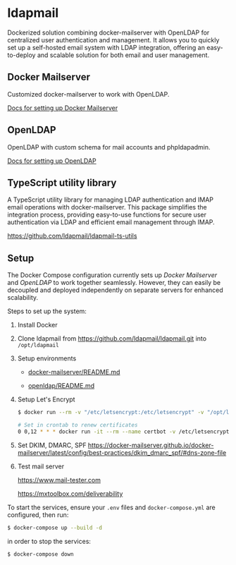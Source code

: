 # ldapmail

Dockerized solution combining docker-mailserver with OpenLDAP for centralized user authentication
and management. It allows
you to quickly set up a self-hosted email system with LDAP integration, offering an easy-to-deploy
and scalable solution for both email and user management.

## Docker Mailserver

Customized docker-mailserver to work with OpenLDAP.

[Docs for setting up Docker Mailserver](docker-mailserver/README.md)

## OpenLDAP

OpenLDAP with custom schema for mail accounts and phpldapadmin.

[Docs for setting up OpenLDAP](openldap/README.md)

## TypeScript utility library

A TypeScript utility library for managing LDAP authentication and IMAP email operations with
docker-mailserver. This package simplifies the integration process, providing easy-to-use functions
for secure user authentication via LDAP and efficient email management through IMAP.

https://github.com/ldapmail/ldapmail-ts-utils

## Setup

The Docker Compose configuration currently sets up *Docker Mailserver* and *OpenLDAP* to work
together seamlessly. However, they can easily be decoupled and deployed independently on separate
servers for enhanced scalability.

Steps to set up the system:

1. Install Docker
2. Clone ldapmail from https://github.com/ldapmail/ldapmail.git into `/opt/ldapmail`
3. Setup environments

    - [docker-mailserver/README.md](docker-mailserver/README.md)

    - [openldap/README.md](openldap/README.md)

5. Setup Let's Encrypt

    ```bash
    $ docker run --rm -v "/etc/letsencrypt:/etc/letsencrypt" -v "/opt/ldapmail/webroot:/var/www/certbot" -p 80:80 certbot/certbot certonly --standalone --non-interactive --agree-tos --email office@xxx.xxx -d mail.xxx.xxx
    ```

    ```bash
    # Set in crontab to renew certificates
    0 0,12 * * * docker run -it --rm --name certbot -v /etc/letsencrypt:/etc/letsencrypt -v /opt/ldapmail/webroot:/var/www/certbot certbot/certbot renew
    ```

6. Set DKIM, DMARC, SPF
   https://docker-mailserver.github.io/docker-mailserver/latest/config/best-practices/dkim_dmarc_spf/#dns-zone-file

7. Test mail server

   https://www.mail-tester.com

   https://mxtoolbox.com/deliverability

To start the services, ensure your `.env` files and `docker-compose.yml` are configured, then run:

```bash
$ docker-compose up --build -d
```

in order to stop the services:

```bash
$ docker-compose down
```